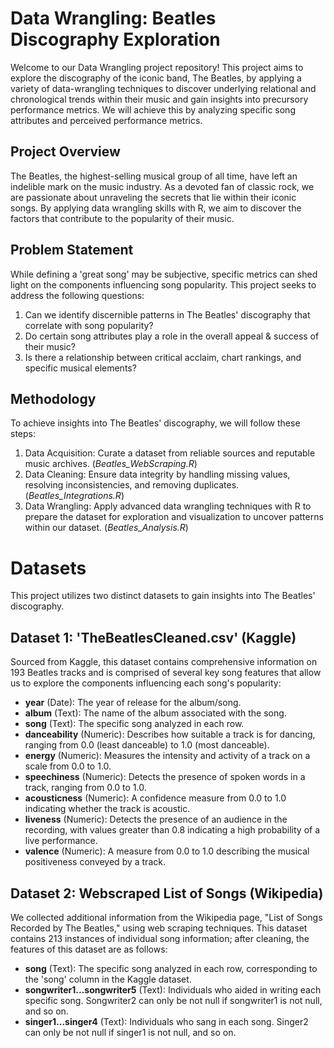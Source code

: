 # Data Wrangling: Beatles Discography Exploration
Welcome to our Data Wrangling project repository! This project aims to explore the discography of the iconic band, The Beatles, by applying a variety of data-wrangling techniques to 
discover underlying relational and chronological trends within their music and gain insights into precursory performance metrics. 
We will achieve this by analyzing specific song attributes and perceived performance metrics.

## Project Overview
The Beatles, the highest-selling musical group of all time, have left an indelible mark on the music industry. 
As a devoted fan of classic rock, we are passionate about unraveling the secrets that lie within their iconic songs. 
By applying data wrangling skills with R, we aim to discover the factors that contribute to the popularity of their music.


## Problem Statement
While defining a 'great song' may be subjective, specific metrics can shed light on the components influencing song popularity. 
This project seeks to address the following questions:

1. Can we identify discernible patterns in The Beatles' discography that correlate with song popularity?
2. Do certain song attributes play a role in the overall appeal & success of their music?
3. Is there a relationship between critical acclaim, chart rankings, and specific musical elements?

## Methodology
To achieve insights into The Beatles' discography, we will follow these steps:

1. Data Acquisition: Curate a dataset from reliable sources and reputable music archives. (_Beatles_WebScraping.R_)
2. Data Cleaning: Ensure data integrity by handling missing values, resolving inconsistencies, and removing duplicates.  (_Beatles_Integrations.R_)
3. Data Wrangling: Apply advanced data wrangling techniques with R to prepare the dataset for exploration and visualization to uncover patterns within our dataset. (_Beatles_Analysis.R_)

# Datasets
This project utilizes two distinct datasets to gain insights into The Beatles' discography.

## Dataset 1: 'TheBeatlesCleaned.csv' (Kaggle)
Sourced from Kaggle, this dataset contains comprehensive information on 193 Beatles tracks and is comprised of several key song features
that allow us to explore the components influencing each song's popularity:

- **year** (Date): The year of release for the album/song.
- **album** (Text): The name of the album associated with the song.
- **song** (Text): The specific song analyzed in each row.
- **danceability** (Numeric): Describes how suitable a track is for dancing, ranging from 0.0 (least danceable) to 1.0 (most danceable).
- **energy** (Numeric): Measures the intensity and activity of a track on a scale from 0.0 to 1.0.
- **speechiness** (Numeric): Detects the presence of spoken words in a track, ranging from 0.0 to 1.0.
- **acousticness** (Numeric): A confidence measure from 0.0 to 1.0 indicating whether the track is acoustic.
- **liveness** (Numeric): Detects the presence of an audience in the recording, with values greater than 0.8 indicating a high probability of a live performance.
- **valence** (Numeric): A measure from 0.0 to 1.0 describing the musical positiveness conveyed by a track.

## Dataset 2: Webscraped List of Songs (Wikipedia)
We collected additional information from the Wikipedia page, "List of Songs Recorded by The Beatles," using web scraping techniques. 
This dataset contains 213 instances of individual song information; after cleaning, the features of this dataset are as follows:

- **song** (Text): The specific song analyzed in each row, corresponding to the 'song' column in the Kaggle dataset.
- **songwriter1...songwriter5** (Text): Individuals who aided in writing each specific song. Songwriter2 can only be not null if songwriter1 is not null, and so on.
- **singer1...singer4** (Text): Individuals who sang in each song. Singer2 can only be not null if singer1 is not null, and so on.


